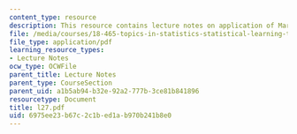 ```yaml
---
content_type: resource
description: This resource contains lecture notes on application of Martingale inequalities.
file: /media/courses/18-465-topics-in-statistics-statistical-learning-theory-spring-2007/6975ee23b67c2c1bed1ab970b241b8e0_l27.pdf
file_type: application/pdf
learning_resource_types:
- Lecture Notes
ocw_type: OCWFile
parent_title: Lecture Notes
parent_type: CourseSection
parent_uid: a1b5ab94-b32e-92a2-777b-3ce81b841896
resourcetype: Document
title: l27.pdf
uid: 6975ee23-b67c-2c1b-ed1a-b970b241b8e0
---
```

